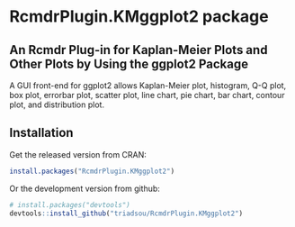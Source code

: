 
# RcmdrPlugin.KMggplot2 package


## An Rcmdr Plug-in for Kaplan-Meier Plots and Other Plots by Using the ggplot2 Package

A GUI front-end for ggplot2 allows Kaplan-Meier plot, histogram, Q-Q plot, box plot, errorbar plot, scatter plot, line chart, pie chart, bar chart, contour plot, and distribution plot.


## Installation

Get the released version from CRAN:

```R
install.packages("RcmdrPlugin.KMggplot2")
```

Or the development version from github:

```R
# install.packages("devtools")
devtools::install_github("triadsou/RcmdrPlugin.KMggplot2")
```

